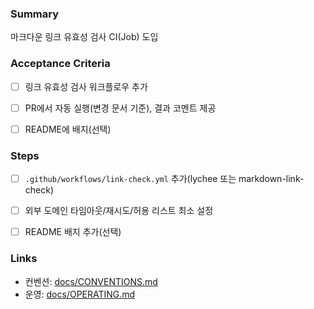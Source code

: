 ### Summary

마크다운 링크 유효성 검사 CI(Job) 도입

### Acceptance Criteria

- [ ] 링크 유효성 검사 워크플로우 추가
- [ ] PR에서 자동 실행(변경 문서 기준), 결과 코멘트 제공
- [ ] README에 배지(선택)


### Steps

- [ ] `.github/workflows/link-check.yml` 추가(lychee 또는 markdown-link-check)
- [ ] 외부 도메인 타임아웃/재시도/허용 리스트 최소 설정
- [ ] README 배지 추가(선택)


### Links

- 컨벤션: [docs/CONVENTIONS.md](docs/CONVENTIONS.md)
- 운영: [docs/OPERATING.md](docs/OPERATING.md)